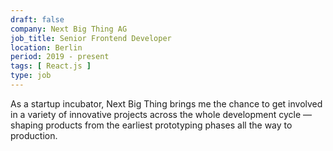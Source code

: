 ```yaml
---
draft: false
company: Next Big Thing AG
job_title: Senior Frontend Developer
location: Berlin
period: 2019 - present
tags: [ React.js ]
type: job
---
```


As a startup incubator, Next Big Thing brings me the chance to get involved in a variety of innovative projects across the whole development cycle —shaping products from the earliest prototyping phases all the way to production.

